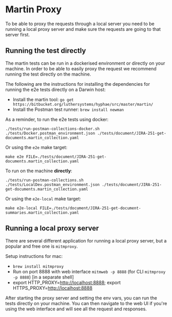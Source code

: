 # Martin Proxy

To be able to proxy the requests through a local server you need to be running a local proxy server and make sure the requests are going to that server first.

## Running the test directly

The martin tests can be run in a dockerised environment or directly on your machine. In order to be able to easily proxy the request we recommend running the test directly on the machine.

The following are the instructions for installing the dependencies for running the e2e tests directly on a Darwin host:

* Install the martin tool: `go get https://bitbucket.org/luthersystems/hyphae/src/master/martin/`
* Install the Postman test runner: `brew install newman`

As a reminder, to run the e2e tests using docker:

```
./tests/run-postman-collections-docker.sh  ./tests/Docker.postman_environment.json ./tests/document/JIRA-251-get-documents.martin_collection.yaml
```

Or using the `e2e` make target:

```
make e2e FILE=./tests/document/JIRA-251-get-documents.martin_collection.yaml
```

To run on the machine **directly**:

```
./tests/run-postman-collections.sh ./tests/LocalDev.postman_environment.json ./tests/document/JIRA-251-get-documents.martin_collection.yaml
```

Or using the `e2e-local` make target:

```
make e2e-local FILE=./tests/document/JIRA-251-get-document-summaries.martin_collection.yaml
```

## Running a local proxy server

There are several different application for running a local proxy server, but a popular and free one is `mitmproxy`.

Setup instructions for mac:

* `brew install mitmproxy`
* Run on port 8888 with web interface `mitmweb -p 8888` (for CLI `mitmproxy -p 8888`) \[in a separate shell]
* export HTTP\_PROXY=[http://localhost:8888](http://localhost:8888); export HTTPS\_PROXY=[http://localhost:8888](http://localhost:8888)

After starting the proxy server and setting the env vars, you can run the tests directly on your machine. You can then navigate to the web UI if you're using the web interface and will see all the request and responses.
